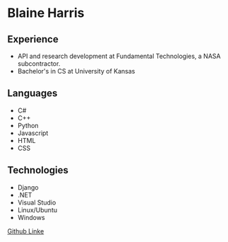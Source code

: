 # Blaine Harris

## Experience
* API and research development at Fundamental Technologies, a NASA subcontractor.
* Bachelor's in CS at University of Kansas

## Languages
* C#
* C++
* Python
* Javascript
* HTML
* CSS


## Technologies
* Django
* .NET
* Visual Studio
* Linux/Ubuntu
* Windows

[Github Linke](https://github.com/blaine91787)